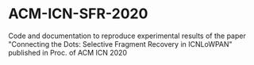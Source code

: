 # ACM-ICN-SFR-2020
Code and documentation to reproduce experimental results of the paper "Connecting the Dots: Selective Fragment Recovery in ICNLoWPAN" published in Proc. of ACM ICN 2020

